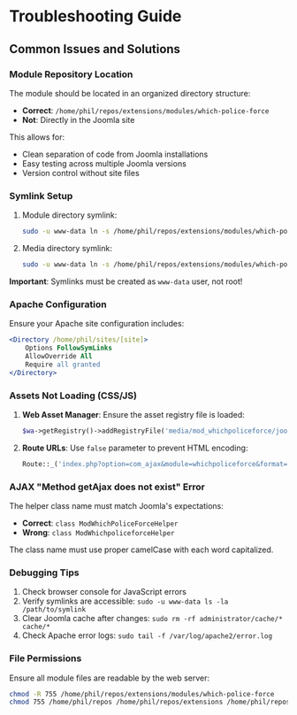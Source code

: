 # Troubleshooting Guide

## Common Issues and Solutions

### Module Repository Location
The module should be located in an organized directory structure:
- **Correct**: `/home/phil/repos/extensions/modules/which-police-force`
- **Not**: Directly in the Joomla site

This allows for:
- Clean separation of code from Joomla installations
- Easy testing across multiple Joomla versions
- Version control without site files

### Symlink Setup
1. Module directory symlink:
   ```bash
   sudo -u www-data ln -s /home/phil/repos/extensions/modules/which-police-force /home/phil/sites/[site]/modules/mod_whichpoliceforce
   ```

2. Media directory symlink:
   ```bash
   sudo -u www-data ln -s /home/phil/repos/extensions/modules/which-police-force/media /home/phil/sites/[site]/media/mod_whichpoliceforce
   ```

**Important**: Symlinks must be created as `www-data` user, not root!

### Apache Configuration
Ensure your Apache site configuration includes:
```apache
<Directory /home/phil/sites/[site]>
    Options FollowSymLinks
    AllowOverride All
    Require all granted
</Directory>
```

### Assets Not Loading (CSS/JS)
1. **Web Asset Manager**: Ensure the asset registry file is loaded:
   ```php
   $wa->getRegistry()->addRegistryFile('media/mod_whichpoliceforce/joomla.asset.json');
   ```

2. **Route URLs**: Use `false` parameter to prevent HTML encoding:
   ```php
   Route::_('index.php?option=com_ajax&module=whichpoliceforce&format=json', false);
   ```

### AJAX "Method getAjax does not exist" Error
The helper class name must match Joomla's expectations:
- **Correct**: `class ModWhichPoliceForceHelper`
- **Wrong**: `class ModWhichpoliceforceHelper`

The class name must use proper camelCase with each word capitalized.

### Debugging Tips
1. Check browser console for JavaScript errors
2. Verify symlinks are accessible: `sudo -u www-data ls -la /path/to/symlink`
3. Clear Joomla cache after changes: `sudo rm -rf administrator/cache/* cache/*`
4. Check Apache error logs: `sudo tail -f /var/log/apache2/error.log`

### File Permissions
Ensure all module files are readable by the web server:
```bash
chmod -R 755 /home/phil/repos/extensions/modules/which-police-force
chmod 755 /home/phil/repos /home/phil/repos/extensions /home/phil/repos/extensions/modules
```